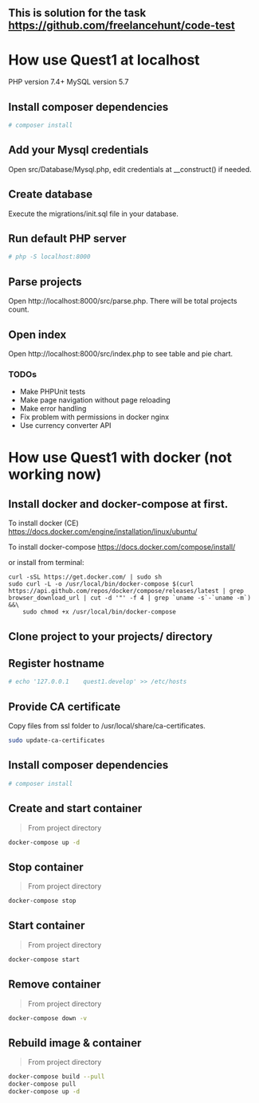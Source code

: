 ## This is solution for the task https://github.com/freelancehunt/code-test
# How use Quest1 at localhost

PHP version 7.4+
MySQL version 5.7

## Install composer dependencies
```bash
# composer install
```

## Add your Mysql credentials
Open src/Database/Mysql.php, edit credentials at __construct() if needed.

## Create database
Execute the migrations/init.sql file in your database.

## Run default PHP server
```bash
# php -S localhost:8000
```

## Parse projects
Open http://localhost:8000/src/parse.php. There will be total projects count.

## Open index
Open http://localhost:8000/src/index.php to see table and pie chart.

### TODOs
* Make PHPUnit tests
* Make page navigation without page reloading
* Make error handling
* Fix problem with permissions in docker nginx
* Use currency converter API


# How use Quest1 with docker (not working now)

## Install docker and docker-compose at first.

To install docker (CE)
https://docs.docker.com/engine/installation/linux/ubuntu/

To install docker-compose
https://docs.docker.com/compose/install/

or install from terminal:

```
curl -sSL https://get.docker.com/ | sudo sh
sudo curl -L -o /usr/local/bin/docker-compose $(curl https://api.github.com/repos/docker/compose/releases/latest | grep browser_download_url | cut -d '"' -f 4 | grep `uname -s`-`uname -m`) &&\
    sudo chmod +x /usr/local/bin/docker-compose
```

## Clone project to your projects/ directory

## Register hostname
```bash
# echo '127.0.0.1    quest1.develop' >> /etc/hosts
```

## Provide CA certificate
Copy files from ssl folder to /usr/local/share/ca-certificates.
```bash
sudo update-ca-certificates
```

## Install composer dependencies
```bash
# composer install
```

## Create and start container
> From project directory
```bash
docker-compose up -d
```

## Stop container
> From project directory
```bash
docker-compose stop
```

## Start container
> From project directory
```bash
docker-compose start
```

## Remove container
> From project directory
```bash
docker-compose down -v
```

## Rebuild image & container
> From project directory
```bash
docker-compose build --pull
docker-compose pull
docker-compose up -d
```

